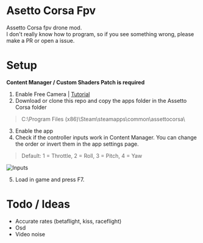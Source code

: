 # Asetto Corsa Fpv
Assetto Corsa fpv drone mod. \
I don't really know how to program, so if you see something wrong, please make a PR or open a issue.

# Setup
**Content Manager / Custom Shaders Patch is required**

1. Enable Free Camera | [Tutorial](https://www.reddit.com/r/assettocorsa/comments/anbgjt/how_to_enable_free_camera_mouse_look_in_assetto/)
2. Download or clone this repo and copy the apps folder in the Assetto Corsa folder
> C:\Program Files (x86)\Steam\steamapps\common\assettocorsa\
3. Enable the app
4. Check if the controller inputs work in Content Manager. You can change the order or invert them in the app settings page.
> Default: 1 = Throttle, 2 = Roll, 3 = Pitch, 4 = Yaw

![Inputs](https://github.com/dot1nt/ac-fpv/blob/main/assets/cm.png)

5. Load in game and press F7.


# Todo / Ideas
- Accurate rates (betaflight, kiss, raceflight)
- Osd
- Video noise
